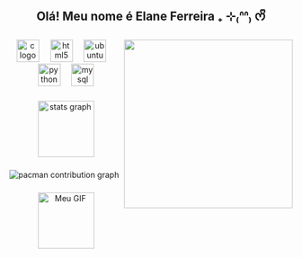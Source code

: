 <br clear="both">

<h2 align="center">Olá! Meu nome é Elane Ferreira ₊ ⊹₍ᐢᐢ₎ ᰔᩚ</h2>

###

<img align="right" height="300" src="https://drive.google.com/uc?id=1Ok3vcZmujVDMTZOTtxTA64eYMOX6FvxZ"  />

###

<div align="center">
  <img src="https://cdn.simpleicons.org/c/A8B9CC" height="40" alt="c logo"  />
  <img width="12" />
  <img src="https://cdn.simpleicons.org/html5/E34F26" height="40" alt="html5 logo"  />
  <img width="12" />
  <img src="https://cdn.simpleicons.org/ubuntu/E95420" height="40" alt="ubuntu logo"  />
  <img width="12" />
  <img src="https://cdn.simpleicons.org/python/3776AB" height="40" alt="python logo"  />
  <img width="12" />
  <img src="https://cdn.simpleicons.org/mysql/4479A1" height="40" alt="mysql logo"  />
</div>

###

<div align="center">
  <img src="https://github-readme-stats.vercel.app/api?username=LanneFV&hide_title=true&hide_rank=false&show_icons=true&include_all_commits=true&count_private=true&disable_animations=true&theme=dracula&locale=pt-br&hide_border=true&order=1" height="100" alt="stats graph"  />
</div>

###

<picture>
  <source media="(prefers-color-scheme: dark)" srcset="https://raw.githubusercontent.com/LanneFV/LanneFV/output/pacman-contribution-graph-dark.svg">
  <source media="(prefers-color-scheme: light)" srcset="https://raw.githubusercontent.com/LanneFV/LanneFV/output/pacman-contribution-graph.svg">
  <img alt="pacman contribution graph" src="https://raw.githubusercontent.com/LanneFV/LanneFV/output/pacman-contribution-graph.svg">
</picture>

###

<div align="center">
  <img height="100" src="https://i.pinimg.com/originals/44/ba/2d/44ba2dc0cc75b05d92807d9a737e714f.gif" alt="Meu GIF" />
</div>
